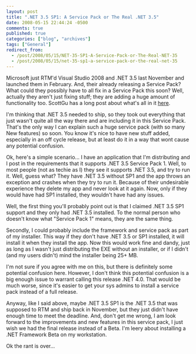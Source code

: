 ```yaml
---
layout: post
title: ".NET 3.5 SP1: A Service Pack or The Real .NET 3.5"
date: 2008-05-15 22:44:24 -0500
comments: true
published: true
categories: ["blog", "archives"]
tags: ["General"]
redirect_from: 
  - /post/2008/05/15/NET-35-SP1-A-Service-Pack-or-The-Real-NET-35
  - /post/2008/05/15/net-35-sp1-a-service-pack-or-the-real-net-35
---
```

<!-- more -->
<p>Microsoft just RTM'd Visual Studio 2008 and .NET 3.5 last November and launched them in February. And, their already releasing a Service Pack? What could they possibly have to all fix in a Service Pack this soon? Well, actually they aren't just fixing stuff; they are adding a huge amount of functionality too. ScottGu has a long post about what's all in it <a href="http://weblogs.asp.net/scottgu/archive/2008/05/12/visual-studio-2008-and-net-framework-3-5-service-pack-1-beta.aspx">here</a>.</p> <p>I'm thinking that .NET 3.5 needed to ship, so they took out everything that just wasn't quite all the way there and are including it in this Service Pack. That's the only way I can explain such a huge service pack (with so many New features) so soon. You know it's nice to have new stuff added, especially in an off cycle release, but at least do it in a way that wont cause any potential confusion.</p> <p>Ok, here's a simple scenario... I have an application that I'm distributing and I post in the requirements that it supports .NET 3.5 Service Pack 1. Well, to most people (not as techie as I) they see it supports .NET 3.5, and try to run it. Well, guess what? They have .NET 3.5 without SP1 and the app throws an exception and crashes when they try to run it. Because of their undesirable experience they delete my app and never look at it again. Now, only if they would have had SP1 installed, they wouldn't have had any issues.</p> <p>Well, the first thing you'll probably point out is that I claimed .NET 3.5 SP1 support and they only had .NET 3.5 installed. To the normal person who doesn't know what "Service Pack 1" means, they are the same thing.</p> <p>Secondly, I could probably include the framework and service pack as part of my installer. This way if they don't have .NET 3.5 or SP1 installed, it will install it when they install the app. Now this would work fine and dandy, just as long as I wasn't just distributing the EXE without an installer, or if I didn't (and my users didn't) mind the installer being 25+ MB.</p> <p>I'm not sure if you agree with me on this, but there is definitely some potential confusion here. However, I don't think this potential confusion is a big enough issue to warrant calling this release .NET 4.0. That would be much worse, since it's easier to get your sys admins to install a service pack instead of a full release.</p> <p>Anyway, like I said above, maybe .NET 3.5 SP1 is the .NET 3.5 that was supposed to RTM and ship back in November, but they just didn't have enough time to meet the deadline. And, don't get me wrong, I am look forward to the improvements and new features in this service pack, I just wish we had the final release instead of a Beta. I'm leery about installing a .NET Framework Beta on my workstation.</p> <p>Ok the rant is over...</p>
